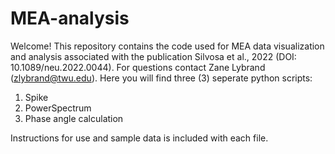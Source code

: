 # MEA-analysis

Welcome! This repository contains the code used for MEA data visualization and analysis associated with the publication Silvosa et al., 2022 (DOI: 10.1089/neu.2022.0044). For questions contact Zane Lybrand (zlybrand@twu.edu).
Here you will find three (3) seperate python scripts:
1) Spike 
2) PowerSpectrum
3) Phase angle calculation

Instructions for use and sample data is included with each file. 
